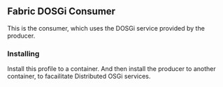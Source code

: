 ## Fabric DOSGi Consumer

This is the consumer, which uses the DOSGi service provided by the producer.

### Installing

Install this profile to a container.
And then install the producer to another container, to facailitate Distributed OSGi services.